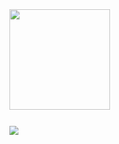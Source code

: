 <div>
  <a href="https://github.com/rhaelhenrique">
  <img height="180em" src="https://github-readme-stats.vercel.app/api/top-langs/?username=rhaelhenrique&layout=compact&langs_count=7&theme=dracula"/>
</div>

##

<div> 
  <a href="https://www.linkedin.com/in/rhaelhenrique" target="_blank"><img src="https://img.shields.io/badge/-LinkedIn-%230077B5?style=for-the-badge&logo=linkedin&logoColor=white" target="_blank"></a> 
</div>
 
